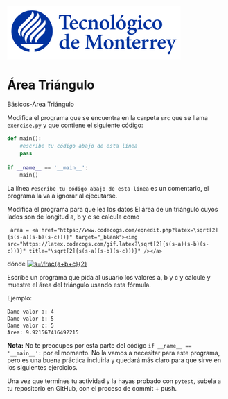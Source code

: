 ![Tec de Monterrey](../../images/logotecmty.png)
# Área Triángulo
Básicos-Área Triángulo

Modifica el programa que se encuentra en la carpeta `src` que se llama `exercise.py` y que contiene el siguiente código:

```python
def main():
    #escribe tu código abajo de esta línea
    pass

if __name__ == '__main__':
    main()
```

La línea `#escribe tu código abajo de esta línea` es un comentario, el programa la va a ignorar al ejecutarse.

Modifica el programa para que lea los datos El área de un triángulo cuyos lados son de longitud a, b y c se calcula como 

     área = <a href="https://www.codecogs.com/eqnedit.php?latex=\sqrt[2]{s(s-a)(s-b)(s-c)))}" target="_blank"><img src="https://latex.codecogs.com/gif.latex?\sqrt[2]{s(s-a)(s-b)(s-c)))}" title="\sqrt[2]{s(s-a)(s-b)(s-c)))}" /></a>      

dónde <a href="https://www.codecogs.com/eqnedit.php?latex=s=\frac{a&plus;b&plus;c}{2}" target="_blank"><img src="https://latex.codecogs.com/gif.latex?s=\frac{a&plus;b&plus;c}{2}" title="s=\frac{a+b+c}{2}" /></a>

Escribe un programa que pida al usuario los valores a, b y c y calcule y muestre el área del triángulo usando esta fórmula.

Ejemplo:
```
Dame valor a: 4
Dame valor b: 5
Dame valor c: 5
Area: 9.921567416492215
```

**Nota:** No te preocupes por esta parte del código `if __name__ == '__main__':` por el momento. No la vamos a necesitar para este programa, pero es una buena práctica incluirla y quedará más claro para que sirve en los siguientes ejercicios.

Una vez que termines tu actividad y la hayas probado con `pytest`, subela a tu repositorio en GitHub, con el proceso de commit + push.
